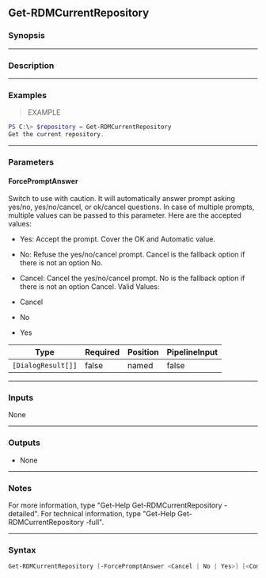 Get-RDMCurrentRepository
------------------------

### Synopsis

---

### Description

---

### Examples
> EXAMPLE

```PowerShell
PS C:\> $repository = Get-RDMCurrentRepository
Get the current repository.
```

---

### Parameters
#### **ForcePromptAnswer**
Switch to use with caution. It will automatically answer prompt asking yes/no, yes/no/cancel, or ok/cancel questions. In case of multiple prompts, multiple values can be passed to this parameter. Here are the accepted values:
* Yes: Accept the prompt. Cover the OK and Automatic value.
* No: Refuse the yes/no/cancel prompt. Cancel is the fallback option if there is not an option No.
* Cancel: Cancel the yes/no/cancel prompt. No is the fallback option if there is not an option Cancel.
Valid Values:

* Cancel
* No
* Yes

|Type              |Required|Position|PipelineInput|
|------------------|--------|--------|-------------|
|`[DialogResult[]]`|false   |named   |false        |

---

### Inputs
None

---

### Outputs
* None

---

### Notes
For more information, type "Get-Help Get-RDMCurrentRepository -detailed". For technical information, type "Get-Help Get-RDMCurrentRepository -full".

---

### Syntax
```PowerShell
Get-RDMCurrentRepository [-ForcePromptAnswer <Cancel | No | Yes>] [<CommonParameters>]
```
